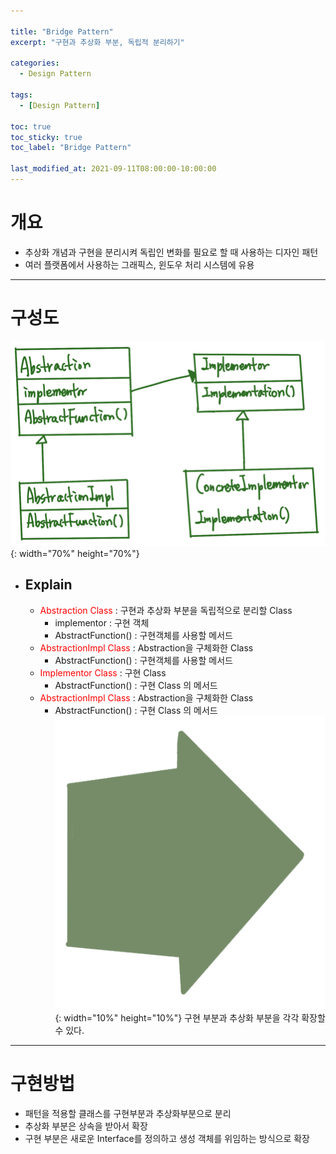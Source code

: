 ```yaml
---

title: "Bridge Pattern"
excerpt: "구현과 추상화 부분, 독립적 분리하기" 

categories:
  - Design Pattern

tags:
  - [Design Pattern]

toc: true
toc_sticky: true
toc_label: "Bridge Pattern"

last_modified_at: 2021-09-11T08:00:00-10:00:00
---
```


# 개요
- 추상화 개념과 구현을 분리시켜 독립인 변화를 필요로 할 때 사용하는 디자인 패턴
- 여러 플랫폼에서 사용하는 그래픽스, 윈도우 처리 시스템에 유용

---

# 구성도
  ![image](/assets/images/DesignPattern/BridgePattern.png){: width="70%" height="70%"}  

  - ## Explain
    - <span style="color:red">Abstraction Class</span> : 구현과 추상화 부분을 독립적으로 분리할 Class
      - implementor : 구현 객체
      - AbstractFunction() : 구현객체를 사용할 메서드
    - <span style="color:red">AbstractionImpl Class</span> : Abstraction을 구체화한 Class
      - AbstractFunction() : 구현객체를 사용할 메서드
    - <span style="color:red">Implementor Class</span> : 구현 Class
      - AbstractFunction() : 구현 Class 의 메서드
    - <span style="color:red">AbstractionImpl Class</span> : Abstraction을 구체화한 Class
      - AbstractFunction() : 구현 Class 의 메서드
        ![image](/assets/images/Common/Arrow.png){: width="10%" height="10%"} 구현 부분과 추상화 부분을 각각 확장할 수 있다.

---

# 구현방법
  - 패턴을 적용할 클래스를 구현부분과 추상화부분으로 분리
  - 추상화 부분은 상속을 받아서 확장
  - 구현 부분은 새로운 Interface를 정의하고 생성 객체를 위임하는 방식으로 확장
